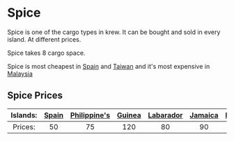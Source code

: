 
# Spice

Spice is one of the cargo types in krew. It can be bought and sold in every island. At different prices.

Spice takes 8 cargo space.

Spice is most cheapest in [Spain](/islands/spain.md) and [Taiwan](/islands/taiwan.md) and it's most expensive in [Malaysia](/islands/malaysia.md)

## Spice Prices
|Islands:|[Spain](/islands/spain.md)|[Philippine's](/islands/spain.md)|[Guinea](/islands/guinea.md)|[Labarador](/islands/labrador.md)|[Jamaica](/islands/jamaica.md)|[Malaysia](/islands/malaysia.md)|[Cuba](/islands/cuba.md)|[Barbados](/islands/barbados.md)|[Brazil](/islands/brazil.md)|[Taiwan](/islands/taiwan.md)|
|:-:|:-:|:-:|:-:|:-:|:-:|:-:|:-:|:-:|:-:|:-:|
|Prices:|50|75|120|80|90|150|75|100|120|50|